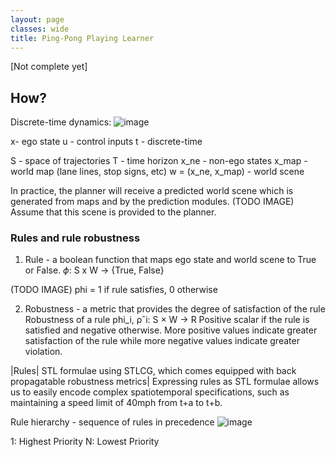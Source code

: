 ```yaml
---
layout: page
classes: wide
title: Ping-Pong Playing Learner
---
```

[Not complete yet]

## How?

Discrete-time dynamics:
![image](https://github.com/sandeepreddybaddam/sandeepreddybaddam.github.io/assets/100727983/83ee6a17-48f6-42ea-a919-68f043b13c8f)

x- ego state
u - control inputs
t - discrete-time

S - space of trajectories
T - time horizon
x_ne - non-ego states
x_map - world map (lane lines, stop signs, etc)
w = (x_ne, x_map) - world scene

In practice, the planner will receive a predicted world scene which is generated from maps and by the prediction modules. (TODO IMAGE) Assume that this scene is provided to the planner.

### Rules and rule robustness
1. Rule - a boolean function that maps ego state and world scene to True or False.
$\phi$: S x W -> {True, False}

(TODO IMAGE) phi = 1 if rule satisfies, 0 otherwise

2. Robustness - a metric that provides the degree of satisfaction of the rule
Robustness of a rule phi_i, ρˆi: S × W → R
Positive scalar if the rule is satisfied and negative otherwise.
More positive values indicate greater satisfaction of the rule while more negative values indicate greater violation.


|Rules| STL formulae using STLCG, which comes equipped with back propagatable robustness metrics|
Expressing rules as STL formulae allows us to easily encode complex spatiotemporal specifications, such as maintaining a speed limit of 40mph from t+a to t+b.

Rule hierarchy - sequence of rules in precedence
![image](https://github.com/sandeepreddybaddam/sandeepreddybaddam.github.io/assets/100727983/b3c1d8cf-e59a-4087-9c11-4fdede04a435)

1: Highest Priority
N: Lowest Priority







